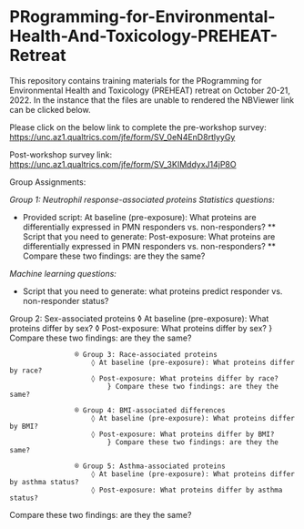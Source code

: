 # PRogramming-for-Environmental-Health-And-Toxicology-PREHEAT-Retreat

This repository contains training materials for the PRogramming for Environmental Health and Toxicology (PREHEAT) retreat on October 20-21, 2022. In the instance that the files are unable to rendered the NBViewer link can be clicked below. 


Please click on the below link to complete the pre-workshop survey:
https://unc.az1.qualtrics.com/jfe/form/SV_0eN4EnD8rtlyyGy
 
Post-workshop survey link:
https://unc.az1.qualtrics.com/jfe/form/SV_3KIMddyxJ14jP8O




Group Assignments:

*Group 1: Neutrophil response-associated proteins*
*Statistics questions:*
* Provided script: At baseline (pre-exposure): What proteins are differentially expressed in PMN responders vs. non-responders?
** Script that you need to generate: Post-exposure: What proteins are differentially expressed in PMN responders vs. non-responders?
** Compare these two findings: are they the same?

*Machine learning questions:*
* Script that you need to generate: what proteins predict responder vs. non-responder status?


Group 2: Sex-associated proteins
						◊ At baseline (pre-exposure): What proteins differ by sex?
						◊ Post-exposure: What proteins differ by sex?
							} Compare these two findings: are they the same?
							
					® Group 3: Race-associated proteins
						◊ At baseline (pre-exposure): What proteins differ by race?
						◊ Post-exposure: What proteins differ by race?
							} Compare these two findings: are they the same?
							
					® Group 4: BMI-associated differences
						◊ At baseline (pre-exposure): What proteins differ by BMI?
						◊ Post-exposure: What proteins differ by BMI?
							} Compare these two findings: are they the same?
						
					® Group 5: Asthma-associated proteins
						◊ At baseline (pre-exposure): What proteins differ by asthma status?
						◊ Post-exposure: What proteins differ by asthma status?
Compare these two findings: are they the same?




